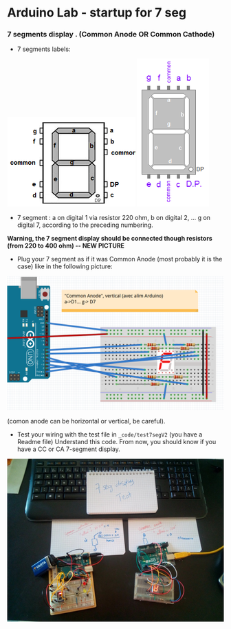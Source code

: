 # Arduino Lab  - startup for 7 seg

### 7 segments display . (Common Anode OR Common Cathode)

* 7 segments labels:

![Horizontal Labels](figs/numerotation_7seghorizontal_AC.png) ![Vertical Labels](figs/numerotation_7segvertical_CC.png)

* 7 segment : a on digital 1 via resistor 220 ohm, b on digital 2, ...
  g on digital 7, according to the preceding numbering. 
  
**Warning, the 7 segment display should be connected though resistors
(from 220 to 400 ohm) -- NEW PICTURE**

* Plug your 7 segment as if it was Common Anode (most probably it is the case) like in the following picture:

![Arduino Uno + 7 seg Common Anode Vertical](figs/7segavec_resistances220.png)

(comon anode can be horizontal or vertical, be careful).

* Test your wiring with the test file in `_code/test7segV2` (you have a Readme file) Understand this code. From now, you should know if you have a CC or CA 7-segment display.

![7seg test with test7segv2](figs/7seg-AC-or-CC.png)
